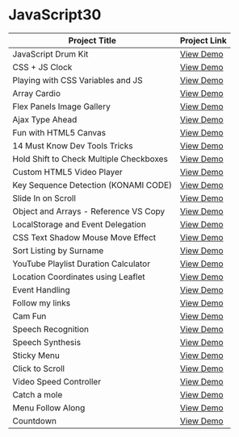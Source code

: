 # JavaScript30

| Project Title                           | Project Link                                                 |
| --------------------------------------- | ------------------------------------------------------------ |
| JavaScript Drum Kit                     | [View Demo](https://tpkahlon.github.io/javascript30/js30-1)  |
| CSS + JS Clock                          | [View Demo](https://tpkahlon.github.io/javascript30/js30-2)  |
| Playing with CSS Variables and JS       | [View Demo](https://tpkahlon.github.io/javascript30/js30-3)  |
| Array Cardio                            | [View Demo](https://tpkahlon.github.io/javascript30/js30-4)  |
| Flex Panels Image Gallery               | [View Demo](https://tpkahlon.github.io/javascript30/js30-5)  |
| Ajax Type Ahead                         | [View Demo](https://tpkahlon.github.io/javascript30/js30-6)  |
| Fun with HTML5 Canvas                   | [View Demo](https://tpkahlon.github.io/javascript30/js30-7)  |
| 14 Must Know Dev Tools Tricks           | [View Demo](https://tpkahlon.github.io/javascript30/js30-8)  |
| Hold Shift to Check Multiple Checkboxes | [View Demo](https://tpkahlon.github.io/javascript30/js30-9)  |
| Custom HTML5 Video Player               | [View Demo](https://tpkahlon.github.io/javascript30/js30-10) |
| Key Sequence Detection (KONAMI CODE)    | [View Demo](https://tpkahlon.github.io/javascript30/js30-11) |
| Slide In on Scroll                      | [View Demo](https://tpkahlon.github.io/javascript30/js30-12) |
| Object and Arrays - Reference VS Copy   | [View Demo](https://tpkahlon.github.io/javascript30/js30-13) |
| LocalStorage and Event Delegation       | [View Demo](https://tpkahlon.github.io/javascript30/js30-14) |
| CSS Text Shadow Mouse Move Effect       | [View Demo](https://tpkahlon.github.io/javascript30/js30-15) |
| Sort Listing by Surname                 | [View Demo](https://tpkahlon.github.io/javascript30/js30-16) |
| YouTube Playlist Duration Calculator    | [View Demo](https://tpkahlon.github.io/javascript30/js30-17) |
| Location Coordinates using Leaflet      | [View Demo](https://tpkahlon.github.io/javascript30/js30-18) |
| Event Handling                          | [View Demo](https://tpkahlon.github.io/javascript30/js30-19) |
| Follow my links                         | [View Demo](https://tpkahlon.github.io/javascript30/js30-20) |
| Cam Fun                                 | [View Demo](https://tpkahlon.github.io/javascript30/js30-21) |
| Speech Recognition                      | [View Demo](https://tpkahlon.github.io/javascript30/js30-22) |
| Speech Synthesis                        | [View Demo](https://tpkahlon.github.io/javascript30/js30-23) |
| Sticky Menu                             | [View Demo](https://tpkahlon.github.io/javascript30/js30-24) |
| Click to Scroll                         | [View Demo](https://tpkahlon.github.io/javascript30/js30-25) |
| Video Speed Controller                  | [View Demo](https://tpkahlon.github.io/javascript30/js30-26) |
| Catch a mole                            | [View Demo](https://tpkahlon.github.io/javascript30/js30-27) |
| Menu Follow Along                       | [View Demo](https://tpkahlon.github.io/javascript30/js30-28) |
| Countdown                               | [View Demo](https://tpkahlon.github.io/javascript30/js30-29) |
